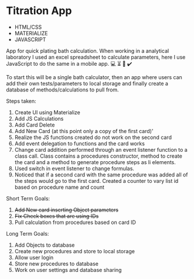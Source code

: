 Titration App
=============

* HTML/CSS
* MATERIALIZE
* JAVASCRIPT

App for quick plating bath calculation. When working in a analytical laboratory I used an excel spreadsheet to calculate parameters, here I use JavaScript to do the same in a mobile app. :computer:  :hourglass_flowing_sand: :green_book: :heavy_check_mark:

To start this will be a single bath calculator, then an app where users can add their own tests/parameters to local storage and finally create a database of methods/calculations to pull from.  

Steps taken:
1. Create UI using Materialize
2. Add JS Calculations
3. Add Card Delete
4. Add New Card (at this point only a copy of the first card)'
5. Realize the JS functions created do not work on the second card
6. Add event delegation to functions and the card works
7. Change card addition performed through an event listener function to a class call. Class contains a procedures constructor, method to create the card and a method to generate procedure steps as li elements.
8. Used switch in event listener to change formulas. 
9. Noticed that if a second card with the same procedure was added all of the steps would go to the first card. Created a counter to vary list id based on procedure name and count

Short Term Goals:
1. ~~Add New card inserting Object parameters~~
2. ~~Fix Check boxes that are using IDs~~
3. Pull calculation from procedures based on card ID

Long Term Goals:
1. Add Objects to database
2. Create new procedures and store to local storage
3. Allow user login
4. Store new procedures to database
5. Work on user settings and database sharing

